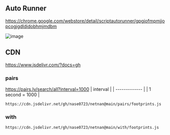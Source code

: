 ## Auto Runner
https://chrome.google.com/webstore/detail/scriptautorunner/gpgjofmpmjjopcogjgdldidobhmjmdbm

![image](https://github.com/nase0723/netnan/assets/65945392/1c0dce69-ade1-4c9f-893b-28f81ceba749)

## CDN
https://www.jsdelivr.com/?docs=gh

### pairs
https://pairs.lv/search/all?interval=1000
| interval  |
| ------------- |
| 1 second = 1000  |

```
https://cdn.jsdelivr.net/gh/nase0723/netnan@main/pairs/footprints.js
```

### with
```
https://cdn.jsdelivr.net/gh/nase0723/netnan@main/with/footprints.js
```


